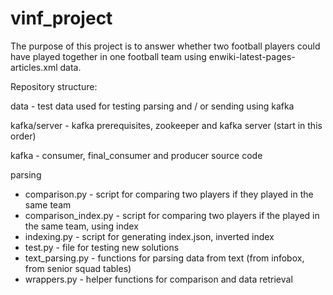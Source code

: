 # vinf_project
The purpose of this project is to answer whether two football players could have played together in one football team using enwiki-latest-pages-articles.xml data.

Repository structure:

data - test data used for testing parsing and / or sending using kafka

kafka/server - kafka prerequisites, zookeeper and kafka server (start in this order)

kafka - consumer, final_consumer and producer source code

parsing
- comparison.py - script for comparing two players if they played in the same team
- comparison_index.py - script for comparing two players if the played in the same team, using index
- indexing.py - script for generating index.json, inverted index
- test.py - file for testing new solutions
- text_parsing.py - functions for parsing data from text (from infobox, from senior squad tables)
- wrappers.py - helper functions for comparison and data retrieval